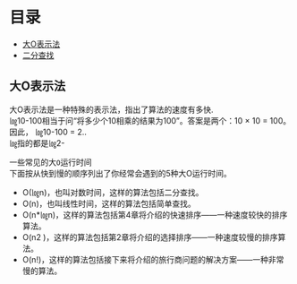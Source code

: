# 目录

* [大O表示法](#大O表示法)
* [二分查找](二分查找.md)

## 大O表示法
  大O表示法是一种特殊的表示法，指出了算法的速度有多快.  
  ㏒10-100相当于问“将多少个10相乘的结果为100”。答案是两个：10 × 10 = 100。因此， ㏒10-100 = 2..   
  ㏒指的都是㏒2- 
  
  一些常见的大`O`运行时间  
下面按从快到慢的顺序列出了你经常会遇到的5种大O运行时间。
* O(㏒n)，也叫对数时间，这样的算法包括二分查找。
* O(n)，也叫线性时间，这样的算法包括简单查找。
* O(n*㏒n)，这样的算法包括第4章将介绍的快速排序——一种速度较快的排序算法。
* O(n2 )，这样的算法包括第2章将介绍的选择排序——一种速度较慢的排序算法。
* O(n!)，这样的算法包括接下来将介绍的旅行商问题的解决方案——一种非常慢的算法。
